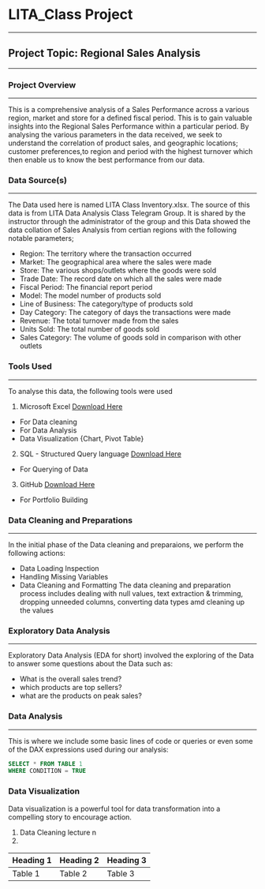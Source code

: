 # LITA_Class Project  
---
## Project Topic: Regional Sales Analysis
---
### Project Overview 
---  
This is a comprehensive analysis of a Sales Performance across a various region, market and store for a defined fiscal period. This is to gain valuable insights into the Regional Sales Performance within a particular period. By analysing the various parameters in the data received, we seek to understand the correlation of product sales, and geographic locations; customer preferences,to region and period with the highest turnover which then enable us to know the best performance from our data.

### Data Source(s)
---
The Data used here is named LITA Class Inventory.xlsx.
The source of this data is from LITA Data Analysis Class Telegram Group. It is shared by the instructor through the administrator of the group and this Data showed the data collation of Sales Analysis from certian regions with the following notable parameters;
- Region: The territory where the transaction occurred 
- Market: The geographical area where the sales were made
- Store: The various shops/outlets where the goods were sold
- Trade Date: The record date on which all the sales were made
- Fiscal Period: The financial report period  
- Model: The model number of products sold
- Line of Business: The category/type of products sold
- Day Category: The category of days the transactions were made
- Revenue: The total turnover made from the sales
- Units Sold: The total number of goods sold
- Sales Category: The volume of goods sold in comparison with other outlets 

### Tools Used 
---
To analyse this data, the following tools were used

1. Microsoft Excel [Download Here](https://www.microsoft.com)
- For Data cleaning 
- For Data Analysis
- Data Visualization {Chart, Pivot Table} 
    
2. SQL - Structured Query language [Download Here](https://www.microsoft.com)
  - For Querying of Data 
  
3. GitHub [Download Here](https://www.github.com)
  - For Portfolio Building 

### Data Cleaning and Preparations 
---
In the initial phase of the Data cleaning and preparaions, we perform the following actions: 
- Data Loading Inspection
- Handling Missing Variables
- Data Cleaning and Formatting
  The data cleaning and preparation process includes dealing with null values, text extraction & trimming, dropping unneeded columns, converting data types amd cleaning up the values

### Exploratory Data Analysis 
---
Exploratory Data Analysis (EDA for short) involved the exploring of the Data to answer some questions about the Data such as: 
- What is the overall sales trend?
- which products are top sellers?
- what are the products on peak sales?
  
### Data Analysis 
---
This is where we include some basic lines of code or queries or even some of the DAX expressions used during our analysis: 

```SQL
SELECT * FROM TABLE 1
WHERE CONDITION = TRUE
```

### Data Visualization 
Data visualization is a powerful tool for data transformation into a compelling story to encourage action. 
1. Data Cleaning lecture
n
2. 

|Heading 1|Heading 2|Heading 3|
|---------|---------|---------| 
|Table 1|Table 2|Table 3|

